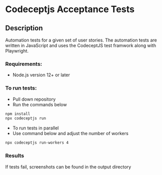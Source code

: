 # Codeceptjs Acceptance Tests

## Description

Automation tests for a given set of user stories. The automation tests are written in JavaScript and uses the CodeceptJS test framwork along with Playwright.

### Requirements:

- Node.js version 12+ or later

### To run tests:

- Pull down repository
- Run the commands below

```sh
npm install
npx codeceptjs run
```

- To run tests in parallel
- Use command below and adjust the number of workers

```sh
npx codeceptjs run-workers 4
```

### Results

If tests fail, screenshots can be found in the output directory
